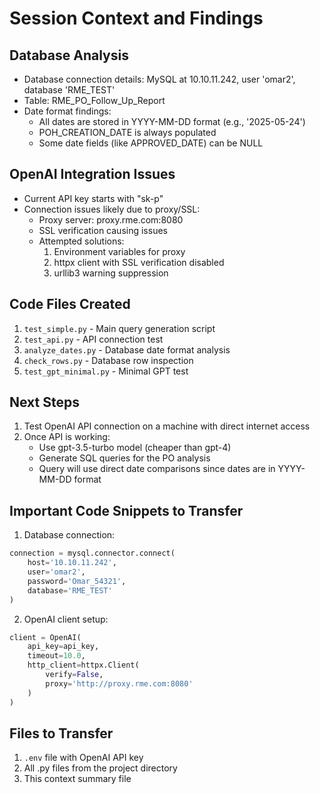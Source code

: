 # Session Context and Findings

## Database Analysis
- Database connection details: MySQL at 10.10.11.242, user 'omar2', database 'RME_TEST'
- Table: RME_PO_Follow_Up_Report
- Date format findings:
  - All dates are stored in YYYY-MM-DD format (e.g., '2025-05-24')
  - POH_CREATION_DATE is always populated
  - Some date fields (like APPROVED_DATE) can be NULL

## OpenAI Integration Issues
- Current API key starts with "sk-p"
- Connection issues likely due to proxy/SSL:
  - Proxy server: proxy.rme.com:8080
  - SSL verification causing issues
  - Attempted solutions:
    1. Environment variables for proxy
    2. httpx client with SSL verification disabled
    3. urllib3 warning suppression
    
## Code Files Created
1. `test_simple.py` - Main query generation script
2. `test_api.py` - API connection test
3. `analyze_dates.py` - Database date format analysis
4. `check_rows.py` - Database row inspection
5. `test_gpt_minimal.py` - Minimal GPT test

## Next Steps
1. Test OpenAI API connection on a machine with direct internet access
2. Once API is working:
   - Use gpt-3.5-turbo model (cheaper than gpt-4)
   - Generate SQL queries for the PO analysis
   - Query will use direct date comparisons since dates are in YYYY-MM-DD format

## Important Code Snippets to Transfer
1. Database connection:
```python
connection = mysql.connector.connect(
    host='10.10.11.242',
    user='omar2',
    password='Omar_54321',
    database='RME_TEST'
)
```

2. OpenAI client setup:
```python
client = OpenAI(
    api_key=api_key,
    timeout=10.0,
    http_client=httpx.Client(
        verify=False,
        proxy='http://proxy.rme.com:8080'
    )
)
```

## Files to Transfer
1. `.env` file with OpenAI API key
2. All .py files from the project directory
3. This context summary file
